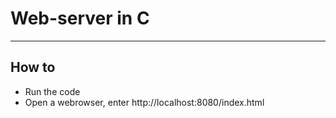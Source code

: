# Web-server in C
***
## How to 
* Run the code
* Open a webrowser, enter http://localhost:8080/index.html


